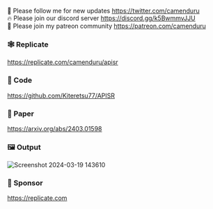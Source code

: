 🐣 Please follow me for new updates https://twitter.com/camenduru <br />
🔥 Please join our discord server https://discord.gg/k5BwmmvJJU <br />
🥳 Please join my patreon community https://patreon.com/camenduru <br />

### 🕸 Replicate
https://replicate.com/camenduru/apisr

### 🧬 Code
https://github.com/Kiteretsu77/APISR

### 📄 Paper
https://arxiv.org/abs/2403.01598

### 🖼 Output
![Screenshot 2024-03-19 143610](https://github.com/camenduru/APISR-replicate/assets/54370274/081e08a1-9db5-4684-9709-0b87a9e35c35)

### 🏢 Sponsor
https://replicate.com
